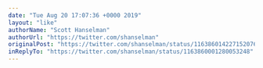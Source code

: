 ```yaml
---
date: "Tue Aug 20 17:07:36 +0000 2019"
layout: "like"
authorName: "Scott Hanselman"
authorUrl: "https://twitter.com/shanselman"
originalPost: "https://twitter.com/shanselman/status/1163860142271520768"
inReplyTo: "https://twitter.com/shanselman/status/1163860001280053248"
---
```


